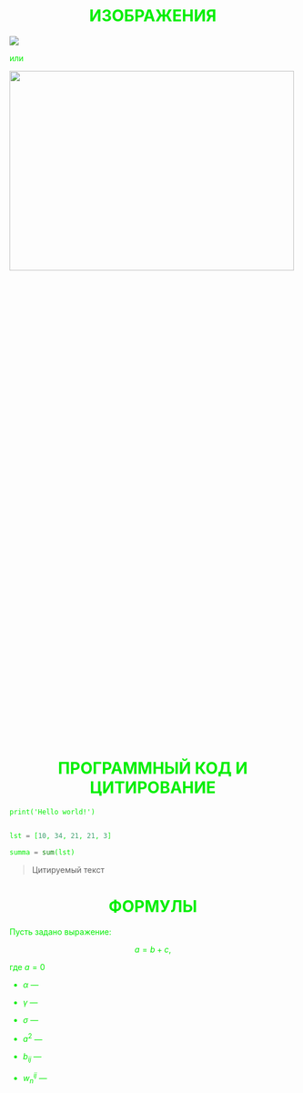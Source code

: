 # <center><font color=greev>ИЗОБРАЖЕНИЯ

![](https://i.imgur.com/3uj9teq.png)

или

<img src=https://i.imgur.com/3uj9teq.png width=500px height=30%>

# <center><font color=greev>ПРОГРАММНЫЙ КОД И ЦИТИРОВАНИЕ</font>

`print('Hello world!')`

```python

lst = [10, 34, 21, 21, 3]

summa = sum(lst)

```

> Цитируемый текст

# <center><font color=greev>ФОРМУЛЫ</font>

Пусть задано выражение:

$$a = b +c,$$

где $a=0$

* $\alpha$ — 
* $\gamma$ — 
* $\sigma$ — 

* $a^2$ — 
* $b_{ij}$ — 
* $w^{ij}_n$ — 

